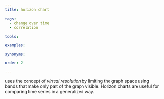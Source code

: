 ```yaml
---
title: horizon chart
  
tags:
  - change over time
  - correlation

tools:

examples:

synonyms:

order: 2

---
```


uses the concept of *virtual resolution* by limiting the graph space using bands that make only part of the graph visible. Horizon charts are useful for comparing time series in a generalized way.

<!--more-->

